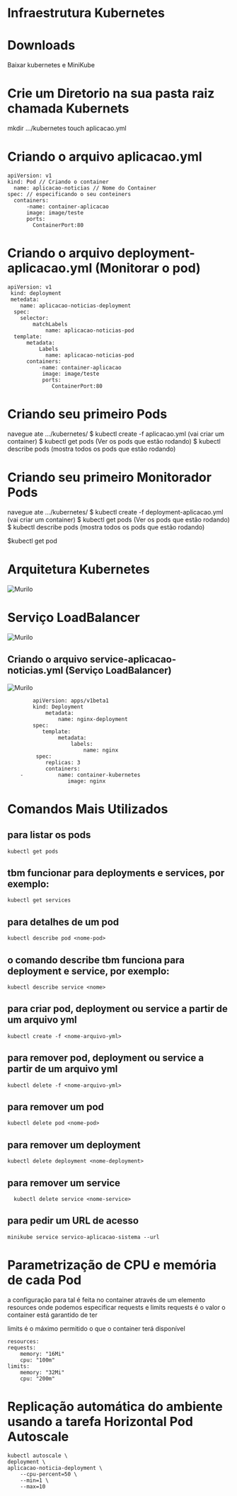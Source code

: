# Infraestrutura Kubernetes 

# Downloads 
Baixar kubernetes e MiniKube

# Crie um Diretorio na sua pasta raiz chamada Kubernets
mkdir .../kubernetes
touch aplicacao.yml

# Criando o arquivo aplicacao.yml

    apiVersion: v1
    kind: Pod // Criando o container
      name: aplicacao-noticias // Nome do Container
    spec: // especificando o seu conteiners 
      containers:
          -name: container-aplicacao
          image: image/teste
          ports:
            ContainerPort:80
            
 
# Criando o arquivo deployment-aplicacao.yml (Monitorar o pod)
    apiVersion: v1
     kind: deployment
     metedata:
        name: aplicacao-noticias-deployment
      spec:
        selector:
            matchLabels
                name: aplicacao-noticias-pod
      template:
          metadata:
              Labels
                name: aplicacao-noticias-pod
          containers:
              -name: container-aplicacao
               image: image/teste
               ports:
                  ContainerPort:80
            
         
    
# Criando seu primeiro Pods
navegue ate .../kubernetes/
$ kubectl create -f aplicacao.yml (vai criar um container)
$ kubectl get pods (Ver os pods que estão rodando)
$ kubectl describe pods (mostra todos os pods que estão rodando)

# Criando seu primeiro Monitorador Pods

navegue ate .../kubernetes/
$ kubectl create -f deployment-aplicacao.yml (vai criar um container)
$ kubectl get pods (Ver os pods que estão rodando)
$ kubectl describe pods (mostra todos os pods que estão rodando)

$kubectl get pod




# Arquitetura Kubernetes


![Murilo](https://i.snipboard.io/hqsjYO.jpg)

# Serviço LoadBalancer
![Murilo](https://snipboard.io/LPMz42.jpg)

## Criando o arquivo service-aplicacao-noticias.yml (Serviço LoadBalancer)
![Murilo](https://i.snipboard.io/fMSu7K.jpg)


            apiVersion: apps/v1beta1
            kind: Deployment
                metadata:
                    name: nginx-deployment
            spec:
               template:
                    metadata:
                        labels:
                            name: nginx
             spec:
                replicas: 3
                containers:
        -           name: container-kubernetes
                       image: nginx


# Comandos Mais Utilizados

## para listar os pods
    kubectl get pods

## tbm funcionar para deployments e services, por exemplo:
    kubectl get services

## para detalhes de um pod
    kubectl describe pod <nome-pod>

## o comando describe tbm funciona para deployment e service, por exemplo:
    kubectl describe service <nome>

## para criar pod, deployment ou service a partir de um arquivo yml
    kubectl create -f <nome-arquivo-yml>

## para remover pod, deployment ou service a partir de um arquivo yml
    kubectl delete -f <nome-arquivo-yml>

## para remover um pod
    kubectl delete pod <nome-pod>

## para remover um deployment
    kubectl delete deployment <nome-deployment>

## para remover um service
      kubectl delete service <nome-service>
    
## para pedir um URL de acesso

    minikube service servico-aplicacao-sistema --url
    
# Parametrização de CPU e memória de cada Pod

a configuração para tal é feita no container através de um elemento resources onde podemos especificar requests e limits
requests é o valor o container está garantido de ter


limits é o máximo permitido o que o container terá disponível

    resources:
    requests:
        memory: "16Mi"
        cpu: "100m"
    limits:
        memory: "32Mi"
        cpu: "200m"


# Replicação automática do ambiente usando a tarefa Horizontal Pod Autoscale

    kubectl autoscale \
    deployment \
    aplicacao-noticia-deployment \
        --cpu-percent=50 \
        --min=1 \
        --max=10

